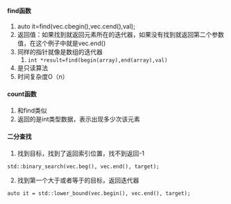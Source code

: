 #### find函数
1. auto it=find(vec.cbegin(),vec.cend(),val);
2. 返回值：如果找到就返回元素所在的迭代器，如果没有找到就返回第二个参数值，在这个例子中就是vec.end()
3. 同样的指针就像是数组的迭代器
	1. `int *result=find(begin(array),end(array),val)`
4. 是只读算法
5. 时间复杂度O（n）
#### count函数
1. 和find类似
2. 返回的是int类型数据，表示出现多少次该元素

#### 二分查找
1. 找到目标，找到了返回索引位置，找不到返回-1
```
std::binary_search(vec.beg(), vec.end(), target);
```
2. 找到第一个大于或者等于的目标，返回迭代器
```
auto it = std::lower_bound(vec.begin(), vec.end(), target);

